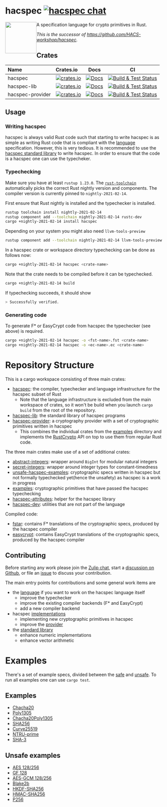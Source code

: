 # hacspec [![hacspec chat][chat-image]][chat-link]

<img src="https://raw.githubusercontent.com/hacspec/hacspec/master/img/mascot.png" width=100 style="float: left;">   A specification language for crypto primitives in Rust.

*This is the successor of https://github.com/HACS-workshop/hacspec.*

## Crates

| Name             | Crates.io                                                                 |                                                                 Docs                                                                  |                        CI                         |
| :--------------- | :------------------------------------------------------------------------ | :-----------------------------------------------------------------------------------------------------------------------------------: | :-----------------------------------------------: |
| hacspec          | [![crates.io][crate-hacspec]](https://crates.io/crates/hacspec)           |     [![Docs](https://img.shields.io/badge/docs-master-blue.svg?logo=rust)](language/)      | [![Build & Test Status][build-image]][build-link] |
| hacspec-lib      | [![crates.io][crate-lib]](https://crates.io/crates/hacspec-lib)           |   [![Docs](https://img.shields.io/badge/docs-master-blue.svg?logo=rust)](https://hacspec.github.io/hacspec/hacspec_lib/index.html)    | [![Build & Test Status][build-image]][build-link] |
| hacspec-provider | [![crates.io][crate-provider]](https://crates.io/crates/hacspec-provider) | [![Docs](https://img.shields.io/badge/docs-master-blue.svg?logo=rust)](https://hacspec.github.io/hacspec/hacspec_provider/index.html) | [![Build & Test Status][build-image]][build-link] |

## Usage

### Writing hacspec
hacspec is always valid Rust code such that starting to write hacspec is as simple as writing Rust code that is compliant with the [language](Language.md) specification.
However, this is very tedious.
It is recommended to use the [hacspec standard library](https://crates.io/crates/hacspec-lib) to write hacspec.
In order to ensure that the code is a hacspec one can use the typecheker.

### Typechecking
Make sure you have at least `rustup 1.23.0`.
The [`rust-toolchain`](./language/rust-toolchain) automatically picks the correct Rust nightly version and components.
The compiler version is currently pinned to `nightly-2021-02-14`.

First ensure that Rust nightly is installed and the typechecker is installed.

```bash
rustup toolchain install nightly-2021-02-14
rustup component add --toolchain nightly-2021-02-14 rustc-dev
cargo +nightly-2021-02-14 install hacspec
```

Depending on your system you might also need `llvm-tools-preview`

```bash
rustup component add --toolchain nightly-2021-02-14 llvm-tools-preview
```

In a hacspec crate or workspace directory typechecking can be done as follows now:

```bash
cargo +nightly-2021-02-14 hacspec <crate-name>
```

Note that the crate needs to be compiled before it can be typechecked.

```bash
cargo +nightly-2021-02-14 build
```

If typechecking succeeds, it should show

```bash
> Successfully verified.
```

### Generating code
To generate F* or EasyCrypt code from hacspec the typechecker (see above) is required.

```bash
cargo +nightly-2021-02-14 hacspec -o <fst-name>.fst <crate-name>
cargo +nightly-2021-02-14 hacspec -o <ec-name>.ec <crate-name>
```

# Repository Structure

This is a cargo workspace consisting of three main crates:
* [hacspec](language/): the compiler, typechecker and language infrastructure for the hacspec subset of Rust
  * Note that the language infrastructure is excluded from the main workspace of crates, so it won't be build when you launch `cargo build` from the root of the repository.
* [hacspec-lib](lib/): the standard library of hacspec programs
* [hacspec-provider](provider/): a cryptography provider with a set of cryptographic primitives written in hacspec
  * This combines the individual crates from the [examples](examples/) directory and implements the [RustCrypto](https://github.com/RustCrypto/traits) API on top to use them from regular Rust code.

The three main crates make use of a set of additional crates:
* [abstract-integers](utils/abstract-integers/): wrapper around `BigInt` for modular natural integers
* [secret-integers](utils/secret-integers/): wrapper around integer types for constant-timedness
* [unsafe-hacspec-examples](examples-unsafe/): cryptographic specs written in hacspec but not formally typechecked yet(hence the unsafety) as hacspec is a work in progress
* [examples](examples/): cryptographic primitives that have passed the hacspec typechecking
* [hacspec-attributes](utils/attributes): helper for the hacspec library
* [hacspec-dev](utils/dev/): utilities that are not part of the language

Compiled code:
* [fstar](fstar/): contains F* translations of the cryptographic specs, produced by the hacspec compiler
* [easycrypt](easycrypt/): contains EasyCrypt translations of the cryptographic specs, produced by the hacspec compiler

## Contributing

Before starting any work please join the [Zulip chat][chat-link], start a [discussion on Github](https://github.com/hacspec/hacspec/discussions), or file an [issue](https://github.com/hacspec/hacspec/issues) to discuss your contribution.

The main entry points for contributions and some general work items are 
* the [language](language/) if you want to work on the hacspec language itself
  * improve the typechecker
  * improve the existing compiler backends (F* and EasyCrypt)
  * add a new compiler backend
* hacspec [implementations](examples/)
  * implementing new cryptographic primitives in hacspec
  * improve the [provider](provider/)
* the [standard library](lib/)
  * enhance numeric implementations
  * enhance vector arithmetic

# Examples

There's a set of example specs, divided between the [safe](examples/) and [unsafe](examples-unsafe). To run all examples one can use `cargo test`.

## Examples

* [Chacha20](examples/chacha20/src/chacha20.rs)
* [Poly1305](examples/poly1305/src/poly1305.rs)
* [Chacha20Poly1305](examples/chacha20poly1305/src/chacha20poly1305.rs)
* [SHA256](examples/sha256/src/sha256.rs)
* [Curve25519](examples/curve25519/src/curve25519.rs)
* [NTRU-prime](examples/hacspec-ntru-prime/src/ntru-prime.rs)
* [SHA-3](examples/sha3/src/sha3.rs)

## Unsafe examples

* [AES 128/256](examples-unsafe/src/aes_gcm/aes.rs)
* [GF 128](examples-unsafe/src/aes_gcm/gf128.rs)
* [AES-GCM 128/256](examples-unsafe/src/aes_gcm/aesgcm.rs)
* [Blake2b](examples-unsafe/src/blake2/blake2b.rs)
* [HKDF-SHA256](examples-unsafe/src/hkdf/hkdf.rs)
* [HMAC-SHA256](examples-unsafe/src/hmac/hmac.rs)
* [P256](examples-unsafe/src/p256/p256.rs)

[//]: # (badges)

[crate-outdated-image]: https://img.shields.io/badge/crate-outdated-red.svg?logo=rust
[crate-hacspec]: https://img.shields.io/crates/v/hacspec.svg?logo=rust
[crate-lib]: https://img.shields.io/crates/v/hacspec-lib.svg?logo=rust
[crate-provider]: https://img.shields.io/crates/v/hacspec-provider.svg?logo=rust
[docs-master-image]: https://img.shields.io/badge/docs-master-blue.svg?logo=rust
[docs-master-link]: https://hacspec.github.io/hacspec/hacspec_lib/index.html
[docs-image]: https://docs.rs/hacspec/badge.svg?logo=rust
[docs-link]: https://docs.rs/hacspec/
[license-image]: https://img.shields.io/badge/license-Apache2.0/MIT-blue.svg
[build-image]: https://github.com/hacspec/hacspec/workflows/Build%20&%20Test/badge.svg?branch=master&event=push
[build-link]: https://github.com/hacspec/hacspec/actions?query=workflow%3A%22Build+%26+Test%22
[deploy-docs-image]: https://github.com/hacspec/hacspec/workflows/Deploy%20Docs/badge.svg?branch=master&event=push
[deploy-docs-link]: https://github.com/hacspec/hacspec/actions?query=workflow%3A%22Deploy+Docs%22
[chat-image]: https://img.shields.io/badge/zulip-join_chat-blue.svg?style=social&logo=zulip&color=fedcba
[chat-link]: https://hacspec.zulipchat.com
